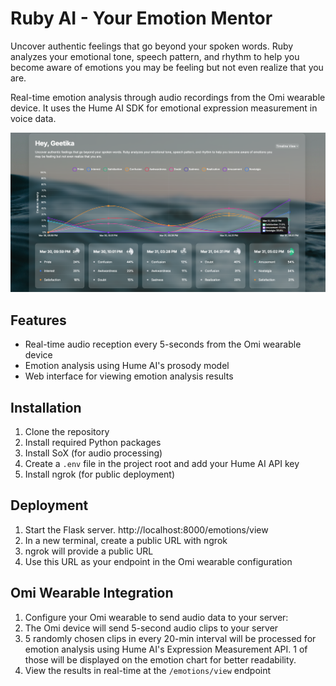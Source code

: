 # Ruby AI - Your Emotion Mentor

Uncover authentic feelings that go beyond your spoken words. Ruby analyzes your emotional tone, speech pattern, and rhythm to help you become aware of emotions you may be feeling but not even realize that you are.

Real-time emotion analysis through audio recordings from the Omi wearable device. It uses the Hume AI SDK for emotional expression measurement in voice data. 

![Emotions Graph](docs/RubyA.png)

## Features

- Real-time audio reception every 5-seconds from the Omi wearable device
- Emotion analysis using Hume AI's prosody model
- Web interface for viewing emotion analysis results
  
## Installation

1. Clone the repository
2. Install required Python packages
3. Install SoX (for audio processing)
4. Create a `.env` file in the project root and add your Hume AI API key
5. Install ngrok (for public deployment)

## Deployment

1. Start the Flask server. http://localhost:8000/emotions/view
2. In a new terminal, create a public URL with ngrok
3. ngrok will provide a public URL
4. Use this URL as your endpoint in the Omi wearable configuration

## Omi Wearable Integration

1. Configure your Omi wearable to send audio data to your server:
2. The Omi device will send 5-second audio clips to your server
3. 5 randomly chosen clips in every 20-min interval will be processed for emotion analysis using Hume AI's Expression Measurement API. 1 of those will be displayed on the emotion chart for better readability.
4. View the results in real-time at the `/emotions/view` endpoint
